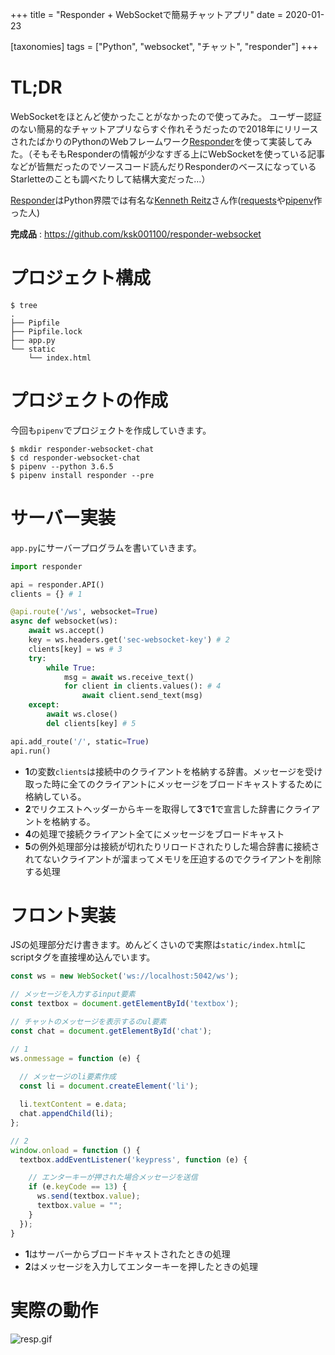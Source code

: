 +++
title = "Responder + WebSocketで簡易チャットアプリ"
date = 2020-01-23

[taxonomies]
tags = ["Python", "websocket", "チャット", "responder"]
+++
# TL;DR
WebSocketをほとんど使かったことがなかったので使ってみた。
ユーザー認証のない簡易的なチャットアプリならすぐ作れそうだったので2018年にリリースされたばかりのPythonのWebフレームワーク[Responder](https://python-responder.org/en/latest/)を使って実装してみた。（そもそもResponderの情報が少なすぎる上にWebSocketを使っている記事などが皆無だったのでソースコード読んだりResponderのベースになっているStarletteのことも調べたりして結構大変だった…）

[Responder](https://python-responder.org/en/latest/)はPython界隈では有名な[Kenneth Reitz](https://github.com/kennethreitz)さん作([requests](https://github.com/kennethreitz/requests)や[pipenv](https://github.com/pypa/pipenv)作った人)

**完成品** : https://github.com/ksk001100/responder-websocket

<!-- more -->

# プロジェクト構成
```shell
$ tree
.
├── Pipfile
├── Pipfile.lock
├── app.py
└── static
    └── index.html
```

# プロジェクトの作成
今回も`pipenv`でプロジェクトを作成していきます。

```shell
$ mkdir responder-websocket-chat
$ cd responder-websocket-chat
$ pipenv --python 3.6.5
$ pipenv install responder --pre
```

# サーバー実装
`app.py`にサーバープログラムを書いていきます。

```python
import responder

api = responder.API()
clients = {} # 1

@api.route('/ws', websocket=True)
async def websocket(ws):
    await ws.accept()
    key = ws.headers.get('sec-websocket-key') # 2
    clients[key] = ws # 3
    try:
        while True:
            msg = await ws.receive_text()
            for client in clients.values(): # 4
                await client.send_text(msg)
    except:
        await ws.close()
        del clients[key] # 5

api.add_route('/', static=True)
api.run()
```

- **1**の変数`clients`は接続中のクライアントを格納する辞書。メッセージを受け取った時に全てのクライアントにメッセージをブロードキャストするために格納している。
-  **2**でリクエストヘッダーからキーを取得して**3**で**1**で宣言した辞書にクライアントを格納する。
- **4**の処理で接続クライアント全てにメッセージをブロードキャスト
- **5**の例外処理部分は接続が切れたりリロードされたりした場合辞書に接続されてないクライアントが溜まってメモリを圧迫するのでクライアントを削除する処理

# フロント実装
JSの処理部分だけ書きます。めんどくさいので実際は`static/index.html`にscriptタグを直接埋め込んでいます。

```js
const ws = new WebSocket('ws://localhost:5042/ws');

// メッセージを入力するinput要素
const textbox = document.getElementById('textbox');

// チャットのメッセージを表示するのul要素
const chat = document.getElementById('chat');

// 1
ws.onmessage = function (e) {
  
  // メッセージのli要素作成
  const li = document.createElement('li');

  li.textContent = e.data;
  chat.appendChild(li);
};

// 2
window.onload = function () {
  textbox.addEventListener('keypress', function (e) {

    // エンターキーが押された場合メッセージを送信
    if (e.keyCode == 13) {
      ws.send(textbox.value);
      textbox.value = "";
    }
  });
}
```

- **1**はサーバーからブロードキャストされたときの処理
- **2**はメッセージを入力してエンターキーを押したときの処理

# 実際の動作

![resp.gif](https://qiita-image-store.s3.ap-northeast-1.amazonaws.com/0/211748/d4ba8a8c-3960-5255-06ec-9baf0132e3b8.gif)
